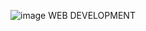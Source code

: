 ![image](https://github.com/suraj-raj01/Portfolio-SURAJ-/assets/128143875/2f41db71-9b01-41ff-8295-6015589bc2b9)
WEB DEVELOPMENT